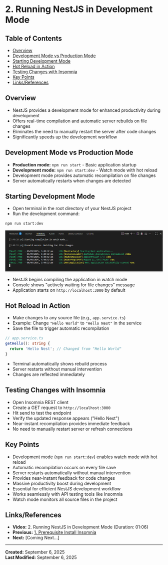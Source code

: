 # 2. Running NestJS in Development Mode

<!-- omit from toc -->

## Table of Contents

- [Overview](#overview)
- [Development Mode vs Production Mode](#development-mode-vs-production-mode)
- [Starting Development Mode](#starting-development-mode)
- [Hot Reload in Action](#hot-reload-in-action)
- [Testing Changes with Insomnia](#testing-changes-with-insomnia)
- [Key Points](#key-points)
- [Links/References](#linksreferences)

## Overview

- NestJS provides a development mode for enhanced productivity during development
- Offers real-time compilation and automatic server rebuilds on file changes
- Eliminates the need to manually restart the server after code changes
- Significantly speeds up the development workflow

## Development Mode vs Production Mode

- **Production mode:** `npm run start` - Basic application startup
- **Development mode:** `npm run start:dev` - Watch mode with hot reload
- Development mode provides automatic recompilation on file changes
- Server automatically restarts when changes are detected

## Starting Development Mode

- Open terminal in the root directory of your NestJS project
- Run the development command:

```bash
npm run start:dev
```

![Terminal showing development mode startup](assets/Pasted%20image%2020250906174102.png)

- NestJS begins compiling the application in watch mode
- Console shows "actively waiting for file changes" message
- Application starts on `http://localhost:3000` by default

## Hot Reload in Action

- Make changes to any source file (e.g., `app.service.ts`)
- Example: Change `"Hello World"` to `"Hello Nest"` in the service
- Save the file to trigger automatic recompilation

```typescript
// app.service.ts
getHello(): string {
  return 'Hello Nest'; // Changed from "Hello World"
}
```

- Terminal automatically shows rebuild process
- Server restarts without manual intervention
- Changes are reflected immediately

## Testing Changes with Insomnia

- Open Insomnia REST client
- Create a GET request to `http://localhost:3000`
- Hit send to test the endpoint
- Verify the updated response appears ("Hello Nest")
- Near-instant recompilation provides immediate feedback
- No need to manually restart server or refresh connections

## Key Points

- Development mode (`npm run start:dev`) enables watch mode with hot reload
- Automatic recompilation occurs on every file save
- Server restarts automatically without manual intervention
- Provides near-instant feedback for code changes
- Massive productivity boost during development
- Essential for efficient NestJS development workflow
- Works seamlessly with API testing tools like Insomnia
- Watch mode monitors all source files in the project

## Links/References

- **Video:** 2. Running NestJS in Development Mode (Duration: 01:06)
- **Previous:** [1. Prerequisite Install Insomnia](1-prerequisite-install-insomnia.md)
- **Next:** [Coming Next...]

---

**Created:** September 6, 2025  
**Last Modified:** September 6, 2025

